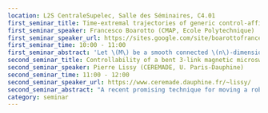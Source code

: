 ```yaml
---
location: L2S CentraleSupelec, Salle des Séminaires, C4.01
first_seminar_title: Time-extremal trajectories of generic control-affine systems have at most finite-order Fuller singularities
first_seminar_speaker: Francesco Boarotto (CMAP, Ecole Polytechnique)
first_seminar_speaker_url: https://sites.google.com/site/boarottofrancesco/
first_seminar_time: 10:00 - 11:00
first_seminar_abstract: 'Let \(M\) be a smooth connected \(n\)-dimensional manifold, and consider on it the control-affine system \[\dot{q}=f_0(q)+uf_1(q),\quad u\in[-1,1].\] Time-extremal trajectories for the time-optimal control problem associated to this system are driven by controls \(u\), whose set \(\Sigma\) of discontinuities is possibly stratified as follows: \(\Sigma_0\) is the set of isolated points in \(\Sigma\) (switching times) and, recursively, the \(k\)-th order Fuller times \(\Sigma_k\) are found as the isolated points of \(\Sigma\setminus\left(\bigcup_{j=0}^{k-1}\Sigma_j\right)\)$.</br>In this talk we show that, in fact, for the generic choice of the pair \((f_0,f_1)\) there exists an integer \(N>0\) such that the control \(u\) associated to any time-extremal trajectory admits at most Fuller times of order \(N\). In particular, \(u\) is smooth out of a set of measure zero.</br>This is a joint work with Mario Sigalotti.'
second_seminar_title: Controllability of a bent 3-link magnetic microswimmer
second_seminar_speaker: Pierre Lissy (CEREMADE, U. Paris-Dauphine)
second_seminar_time: 11:00 - 12:00
second_seminar_speaker_url: https://www.ceremade.dauphine.fr/~lissy/
second_seminar_abstract: "A recent promising technique for moving a robotic micro-swimmer (in view notably of medical applications) is to apply an external magnetic field. In this talk, I will focus on a 3-link magnetic microswimmer, which consists of three rigid magnetized segments connected by two torsional springs, one of the springs  being twisted, so that the swimmer is not aligned at rest. By acting on it with an external magnetic field, the swimmer twists and moves through the surrounding fluid. After explaining some specific difficulties coming from the Low Reynolds number regime, I will explain how to model the problem thanks to a system of non-linear ODEs. By considering the external magnetic field as a control function, I will state a local partial controllability result around the equilibrium states. Then, I will propose a constructive method to find a magnetic field that allows the swimmer to move along a prescribed trajectory (tracking) in view of obtaining global partial controllability results. Finally, I will show some numerical simulations thats illustrates the practical difficulties of the tracking method due to the straight positions of the swimmer. This is a joint work with Laetitia Giraldi (INRIA Sophia), Jean-Baptiste Pomet (INRIA Sophia) and Clément Moreau (ENS Cachan)."
category: seminar
---
```

